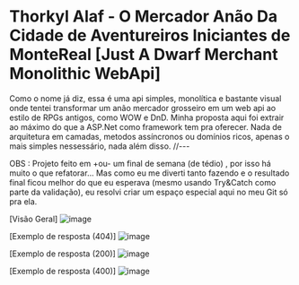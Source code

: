 # Thorkyl Alaf - O Mercador Anão Da Cidade de Aventureiros Iniciantes de MonteReal [Just A Dwarf Merchant Monolithic WebApi]
Como o nome já diz, essa é uma api simples, monolítica e bastante visual onde tentei transformar um anão mercador grosseiro em um web api ao estilo de RPGs antigos, como WOW e DnD. Minha proposta aqui foi extrair ao máximo do que a ASP.Net como framework tem pra oferecer. Nada de arquitetura em camadas, metodos assíncronos ou domínios ricos, apenas o mais simples nessessário, nada além disso. 
//---

OBS : Projeto feito em +ou- um final de semana (de tédio) , por isso há muito o que refatorar... Mas como eu me diverti tanto fazendo e o resultado final ficou melhor do que eu esperava (mesmo usando Try&Catch como parte da validação), eu resolvi criar um espaço especial aqui no meu Git só pra ela. 

[Visão Geral]
![image](https://user-images.githubusercontent.com/95879558/148713729-b04b1334-ad1a-4287-90ee-d0116e9e0bd8.png)

[Exemplo de resposta (404)]
 ![image](https://user-images.githubusercontent.com/95879558/148713903-bab44b78-b49e-4b33-88e8-71bcd9e377de.png)
 
[Exemplo de resposta (200)]
![image](https://user-images.githubusercontent.com/95879558/148714065-5d2825ec-d34d-4cc3-a3b2-c4f5e129be89.png)

[Exemplo de resposta (400)]
![image](https://user-images.githubusercontent.com/95879558/148714394-97ded05b-5096-4ceb-8622-42f52698c345.png)
